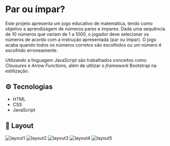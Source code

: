 # Par ou ímpar?
Este projeto apresenta um jogo educativo de matemática, tendo como objetivo a aprendizagem de números pares e ímpares. Dada uma sequência de 10 números que variam de 1 a 1000, o jogador deve selecionar os números de acordo com a instrução apresentada (par ou ímpar). O jogo acaba quando todos os números corretos são escolhidos ou um número é escolhido erroneamente.

Utilizando a linguagem JavaScript são trabalhados conceitos como *Clousures* e *Arrow Functions*, além de utilizar o *framework* Bootstrap na estilização.


## :gear: Tecnologias

- HTML
- CSS
- JavaScript

## :art: Layout

![layout1](layout1.png)
![layout2](layout2.png)
![layout3](layout3.png)
![layout4](layout4.png)
![layout5](layout5.png)

